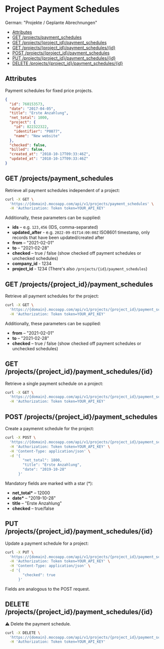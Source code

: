# Project Payment Schedules

German: "Projekte / Geplante Abrechnungen"

<!-- TOC -->

- [Attributes](#attributes)
- [GET /projects/payment_schedules](#get-projectspayment_schedules)
- [GET /projects/{project_id}/payment_schedules](#get-projectsproject_idpayment_schedules)
- [GET /projects/{project_id}/payment_schedules/{id}](#get-projectsproject_idpayment_schedulesid)
- [POST /projects/{project_id}/payment_schedules](#post-projectsproject_idpayment_schedules)
- [PUT /projects/{project_id}/payment_schedules/{id}](#put-projectsproject_idpayment_schedulesid)
- [DELETE /projects/{project_id}/payment_schedules/{id}](#delete-projectsproject_idpayment_schedulesid)

<!-- /TOC -->

## Attributes

Payment schedules for fixed price projects.

```json
{
  "id": 760153573,
  "date": "2017-04-05",
  "title": "Erste Anzahlung",
  "net_total": 1000,
  "project": {
    "id": 822322322,
    "identifier": "P0077",
    "name": "New website"
  },
  "checked": false,
  "billed": false,
  "created_at": "2018-10-17T09:33:46Z",
  "updated_at": "2018-10-17T09:33:46Z"
}
```

## GET /projects/payment_schedules

Retrieve all payment schedules independent of a project:

```bash
curl -X GET \
  'https://{domain}.mocoapp.com/api/v1/projects/payment_schedules' \
  -H 'Authorization: Token token=YOUR_API_KEY'
```

Additionally, these parameters can be supplied:

- **ids** – e.g. `123,456` (IDS, comma-separated)
- **updated_after** - e.g. `2022-09-01T14:00:00Z` ISO8601 timestamp, only records that have been updated/created after
- **from** – "2021-02-01"
- **to** – "2021-02-28"
- **checked** – true / false (show checked off payment schedules or unchecked schedules)
- **company_id** - 1234
- **project_id** - 1234 (There's also `/projects/{id}/payment_schedules`)

## GET /projects/{project_id}/payment_schedules

Retrieve all payment schedules for the project:

```bash
curl -X GET \
  'https://{domain}.mocoapp.com/api/v1/projects/{project_id}/payment_schedules' \
  -H 'Authorization: Token token=YOUR_API_KEY'
```

Additionally, these parameters can be supplied:

- **from** – "2021-02-01"
- **to** – "2021-02-28"
- **checked** – true / false (show checked off payment schedules or unchecked schedules)

## GET /projects/{project_id}/payment_schedules/{id}

Retrieve a single payment schedule on a project:

```bash
curl -X GET \
  'https://{domain}.mocoapp.com/api/v1/projects/{project_id}/payment_schedules/{id}' \
  -H 'Authorization: Token token=YOUR_API_KEY'
```

## POST /projects/{project_id}/payment_schedules

Create a paymennt schedule for the project:

```bash
curl -X POST \
  'https://{domain}.mocoapp.com/api/v1/projects/{project_id}/payment_schedules' \
  -H 'Authorization: Token token=YOUR_API_KEY' \
  -H 'Content-Type: application/json' \
  -d '{
     	"net_total": 1800,
     	"title": "Erste Anzahlung",
	    "date": "2019-10-28"
      }'
```

Mandatory fields are marked with a star (\*):

- **net_total\*** – 12000
- **date\*** – "2019-10-28"
- **title** – "Erste Anzahlung"
- **checked** – true/false

## PUT /projects/{project_id}/payment_schedules/{id}

Update a payment schedule for a project:

```bash
curl -X PUT \
  'https://{domain}.mocoapp.com/api/v1/projects/{project_id}/payment_schedules/{id}' \
  -H 'Authorization: Token token=YOUR_API_KEY' \
  -H 'Content-Type: application/json' \
  -d '{
        "checked": true
      }'
```

Fields are analogous to the POST request.

## DELETE /projects/{project_id}/payment_schedules/{id}

⚠ Delete the payment schedule.

```bash
curl -X DELETE \
  'https://{domain}.mocoapp.com/api/v1/projects/{project_id}/payment_schedules/{id}' \
  -H 'Authorization: Token token=YOUR_API_KEY'
```
